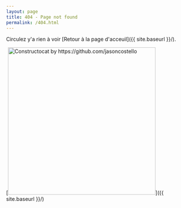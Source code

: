 ```yaml
---
layout: page
title: 404 - Page not found
permalink: /404.html
---
```


Circulez y'a rien à voir [Retour à la page d'acceuil]({{ site.baseurl }}/).

[<img src="{{ site.baseurl }}/images/404.jpg" alt="Constructocat by https://github.com/jasoncostello" style="width: 400px;"/>]({{ site.baseurl }}/)
